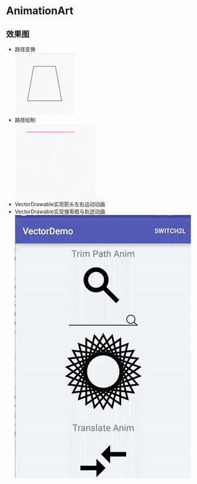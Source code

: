 # AnimationArt
## 效果图
* 路径变换<br>
![路径变换](https://github.com/liangjingdev/AnimationArt/raw/master/img/路径变换.gif)
* 路径绘制<br>
![路径绘制](https://github.com/liangjingdev/AnimationArt/raw/master/img/路径绘制.gif)<br>
* VectorDrawable实现箭头左右运动动画<br>
* VectorDrawable实现搜索框与轨迹动画<br>
![效果图](https://github.com/liangjingdev/AnimationArt/raw/master/img/Image.gif)
